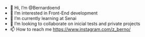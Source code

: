 - 👋 Hi, I’m @Bernardoend
- 👀 I’m interested in Front-End development
- 🌱 I’m currently learning at Senai
- 💞️ I’m looking to collaborate on inicial tests and private projects
- 📫 How to reach me https://www.instagram.com/z_berno/

<!---
Bernardoend/Bernardoend is a ✨ special ✨ repository because its `README.md` (this file) appears on your GitHub profile.
You can click the Preview link to take a look at your changes.
--->
